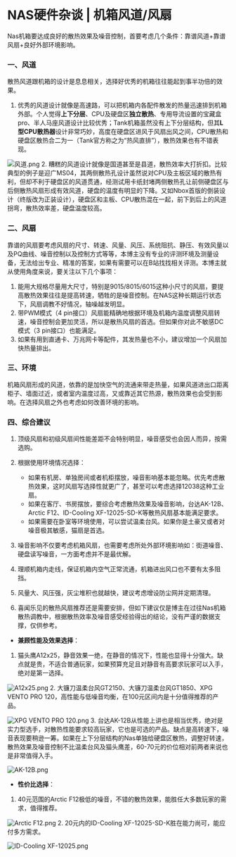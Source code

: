 # NAS硬件杂谈 | 机箱风道/风扇

Nas机箱要达成良好的散热效果及噪音控制，首要考虑几个条件：靠谱风道+靠谱风扇+良好外部环境影响。


### 一、风道

散热风道跟机箱的设计是息息相关，选择好优秀的机箱往往能起到事半功倍的效果。

1. 优秀的风道设计就像是高速路，可以把机箱内各配件散发的热量迅速排到机箱外部。个人觉得**上下分层**、CPU及硬盘区**独立散热**、专用导流设置的宝藏盒pro、半人马座风道设计比较优秀；Tank机箱虽然没有上下分层结构，但其**L型CPU散热器**设计非常巧妙，高度在硬盘区进风于风扇出风之间，CPU散热和硬盘区散热合二为一（Tank官方称之为“热风直排”），散热效果也有不错表现。

![风道.png][1]
2. 糟糕的风道设计就像是国道甚至是县道，散热效率大打折扣。比较典型的例子是迎广MS04，其两侧散热孔设计虽然说对CPU及主板区域的散热有利，但却不利于硬盘区的风道贯通，经测试用卡纸封堵两侧散热孔让前侧硬盘区与后侧散热风扇形成有效风道，硬盘的温度有明显的下降。又如Nbox首版的倒装设计（终版改为正装设计），硬盘区和主板、CPU散热混在一起，前下到后上的风道拐弯，散热效率差，硬盘温度较高。

### 二、风扇

靠谱的风扇要考虑风扇的尺寸、转速、风量、风压、系统阻抗、静压、有效风量以及PQ曲线、噪音控制以及控制方式等等，本博主没有专业的评测环境及测量设备，无法给出专业、精准的答案，如果有需要可以在B站找找相关评测。本博主就从使用角度来说，要关注以下几个事项：

1. 能用大规格尽量用大尺寸，特别是9015/8015/6015这种小尺寸的风扇，要提高散热效果往往是提高转速，牺牲的是噪音控制。在NAS这种长期运行状态下，风扇调教不好情况，轴噪越发明显。
2. 带PWM模式（4 pin接口）风扇能精确地根据环境及机箱内温度调整风扇转速，噪音控制会更加灵活，所以是散热风扇的首选。但如果你对此不敏感DC模式（3 pin接口）也能满足。
3. 如果有用到直通卡、万兆网卡等配件，其发热量也不小，建议增加一个风扇加快热量排出。

### 三、环境

机箱风扇形成的风道，依靠的是加快空气的流通来带走热量，如果风道进出口距离柜子、墙面过近，或者室内温度过高，又或靠近其它热源，散热效果也会受到影响。在选择风扇之外也考虑如何改善环境的影响。

### 四、综合建议

1. 顶级风扇和初级风扇间性能差距不会特别明显，噪音感受也会因人而异，按需选购。
2. 根据使用环境情况选择：
   - 如果有机房、单独房间或者机柜摆放，噪音影响基本能忽略。优先考虑散热效果，这时风扇写选择性就更广了，甚至可以考虑选择12038这种工业扇。
   - 如果在客厅、书房摆放，要综合考虑散热效果及噪音影响，台达AK-12B、Arctic F12、ID-Cooling XF-12025-SD-K等散热风扇基本能满足要求。
   - 如果需要在卧室等环境使用，可以尝试温柔台风。如果你是土豪又或者对噪音极其敏感，猫扇是首选。
3. 噪音影响不仅要考虑机箱风扇，也需要考虑所处外部环境影响如：街道噪音、硬盘读写噪音，一方面考虑并不是最优解。
4. 理顺机箱内走线，保证机箱内空气正常流通，机箱进出风口也不要有太多阻挡。
5. 风量大、风压强，灰尘堆积也就越快，建议考虑增设防尘网并定期清理。

6. 喜闻乐见的散热风扇推荐还是需要安排，但如下建议仅是博主在过往Nas机箱散热调教中，根据散热效率及噪音感受经验得出的结论，没有严谨的数据支撑，仅供参考。

- **兼顾性能及效果选择**：

1. 猫头鹰A12x25，静音效果一绝，在静音的情况下，性能也显得十分强大。缺点就是贵，不适合普通玩家，如果预算充足且对静音有高要求玩家可以入手，绝对是第一选择。

![A12x25.png][2]
2. 大镰刀温柔台风GT2150、大镰刀温柔台风GT1850、XPG VENTO PRO 120，高性能与低噪音均衡，在100元区间内是十分值得推荐的产品。

![XPG VENTO PRO 120.png][3]
3. 台达AK-12B从性能上讲也是相当优秀，绝对是实力型选手，对散热性能要求较高玩家，它也是可选的产品。缺点是高转速下，噪音表现要稍逊一筹。如果在上下分层结构的Nas单独给硬盘区散热，调整好转速，散热效果及噪音控制不比温柔台风及猫头鹰差，60-70元的价位相对前两者来说也是非常值得入手。

![AK-12B.png][4]

- **性价比选择**：

1. 40元范围的Arctic F12极低的噪音，不错的散热效果，能胜任大多数玩家的需求，值得推荐。

![Arctic F12.png][5]
2. 20元内的ID-Cooling XF-12025-SD-K胜在能力尚可，能应付多方需求。

![ID-Cooling XF-12025.png][6]


[1]: https://nas-u.top/usr/uploads/2024/06/18187210.png
[2]: https://nas-u.top/usr/uploads/2024/06/4201062487.png
[3]: https://nas-u.top/usr/uploads/2024/06/3004476319.png
[4]: https://nas-u.top/usr/uploads/2024/06/1404410886.png
[5]: https://nas-u.top/usr/uploads/2024/06/4103318461.png
[6]: https://nas-u.top/usr/uploads/2024/06/2232200727.png

